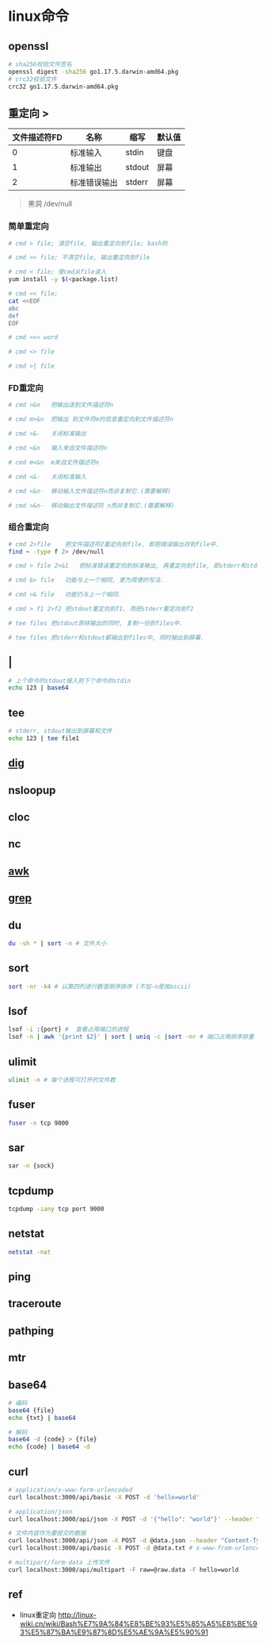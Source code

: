 # linux命令

## openssl

```bash
# sha256校验文件签名
openssl digest -sha256 go1.17.5.darwin-amd64.pkg
# crc32校验文件
crc32 go1.17.5.darwin-amd64.pkg
```

## 重定向 >

| 文件描述符FD | 名称         | 缩写   | 默认值 |
| ------------ | ------------ | ------ | ------ |
| 0            | 标准输入     | stdin  | 键盘   |
| 1            | 标准输出     | stdout | 屏幕   |
| 2            | 标准错误输出 | stderr | 屏幕   |

> 黑洞 /dev/null

### 简单重定向

```bash
# cmd > file; 清空file, 输出重定向到file; bash的

# cmd >> file; 不清空file, 输出重定向到file

# cmd < file; 使cmd从file读入
yum install -y $(<package.list)

# cmd << file; 
cat <<EOF
abc
def
EOF

# cmd <<< word

# cmd <> file

# cmd >| file

```

### FD重定向

```bash
# cmd >&n	把输出送到文件描述符n

# cmd m>&n	把输出 到文件符m的信息重定向到文件描述符n

# cmd >&-	关闭标准输出

# cmd <&n	输入来自文件描述符n

# cmd m<&n	m来自文件描述符n

# cmd <&-	关闭标准输入

# cmd <&n-	移动输入文件描述符n而非复制它.(需要解释)

# cmd >&n-	移动输出文件描述符 n而非复制它.(需要解释)

```

### 组合重定向

```bash
# cmd 2>file	把文件描述符2重定向到file, 即把错误输出存到file中.
find ~ -type f 2> /dev/null

# cmd > file 2>&1	把标准错误重定向到标准输出, 再重定向到file, 即stderr和stdout都被输出到file中

# cmd &> file	功能与上一个相同, 更为简便的写法.

# cmd >& file	功能仍与上一个相同.

# cmd > f1 2>f2	把stdout重定向到f1, 而把stderr重定向到f2

# tee files	把stdout原样输出的同时, 复制一份到files中.

# tee files	把stderr和stdout都输出到files中, 同时输出到屏幕.

```

## |

```bash
# 上个命令的stdout接入到下个命令的stdin
echo 123 | base64
```

## tee

```bash
# stderr, stdout输出到屏幕和文件
echo 123 | tee file1
```

## [dig](linux-cmd-dig.md)

## nsloopup

## cloc

## nc

## [awk](src/cmd/awk.md)  

## [grep](ref/grep.md)  
  
## du  

```bash
du -sh * | sort -n # 文件大小
```

## sort

```bash
sort -nr -k4 # 以第四列进行数值倒序排序 (不加-n是按ascii)
```
  
## lsof  

```bash
lsof -i :{port} #  查看占用端口的进程
lsof -n | awk '{print $2}' | sort | uniq -c |sort -nr # 端口占用排序排重
```
  
## ulimit  

```bash
ulimit -n # 每个进程可打开的文件数
```
  
## fuser  

```bash
fuser -n tcp 9000
```

## sar

```bash
sar -n {sock}
```

## tcpdump

```bash
tcpdump -iany tcp port 9000
```

## netstat

```bash
netstat -nat
```

## ping

## traceroute

## pathping

## mtr

## base64

```bash
# 编码
base64 {file}
echo {txt} | base64

# 解码
base64 -d {code} > {file}
echo {code} | base64 -d
```

## curl

```bash
# application/x-www-form-urlencoded
curl localhost:3000/api/basic -X POST -d 'hello=world'

# application/json
curl localhost:3000/api/json -X POST -d '{"hello": "world"}' --header "Content-Type: application/json"

# 文件内容作为要提交的数据
curl localhost:3000/api/json -X POST -d @data.json --header "Content-Type: application/json" # json
curl localhost:3000/api/basic -X POST -d @data.txt # x-www-from-urlencoded

# multipart/form-data 上传文件
curl localhost:3000/api/multipart -F raw=@raw.data -F hello=world
```

## ref

- linux重定向 <http://linux-wiki.cn/wiki/Bash%E7%9A%84%E8%BE%93%E5%85%A5%E8%BE%93%E5%87%BA%E9%87%8D%E5%AE%9A%E5%90%91>